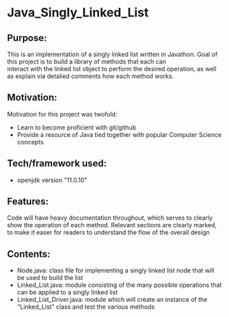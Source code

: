 # Java_Singly_Linked_List

## Purpose:

This is an implementation of a singly linked list written in Javathon. Goal of this project is to build a library of methods that each can  
interact with the linked list object to perform the desired operation, as well as explain via detalied comments how each method works.

## Motivation:

Motivation for this project was twofold: 
  
  * Learn to become proficient with git/github
  * Provide a resource of Java tied together with popular Computer Science concepts

## Tech/framework used:

  * openjdk version "11.0.10"
 
## Features:

  Code will have heavy documentation throughout, which serves to clearly show the operation of each method.
  Relevant sections are clearly marked, to make it easer for readers to understand the flow of the overall design

## Contents:
  
  * Node.java: class file for implementing a singly linked list node that will be used to build the list
  * Linked_List.java: module consisting of the many possible operations that can be applied to a singly linked list
  * Linked_List_Driver.java: module which will create an instance of the "Linked_List" class and test the various methods
 
 

